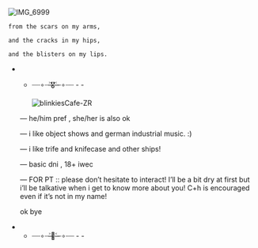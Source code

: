 ![IMG_6999](https://github.com/user-attachments/assets/7aa602f0-7f31-4567-af3a-2d0b2472e3b4)
      
 
    from the scars on my arms,

    and the cracks in my hips,
    
    and the blisters on my lips.

    
- - ┈┈∘┈˃̶🎖️˂̶┈∘┈┈ - -
 
    ![blinkiesCafe-ZR](https://github.com/user-attachments/assets/09fdb847-1992-4f30-bc03-559747aee250)


   —  he/him pref  ,  she/her is also ok

   — i like object shows and german industrial music. :)

   — i like trife and knifecase and other ships!

   —  basic dni  ,  18+ iwec

   — FOR PT :: please don’t hesitate to interact! I’ll be a bit dry at first but i’ll be talkative when i get to know more about you! C+h is encouraged even if it’s not in my name!

  ok bye
  
- - ┈┈∘┈˃̶🚬˂̶┈∘┈┈ - -
